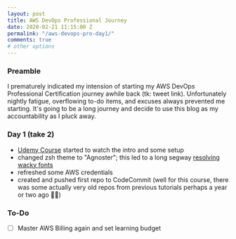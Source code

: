 ```yaml
---
layout: post
title: AWS DevOps Professional Journey
date: 2020-02-21 11:15:00 Z
permalink: "/aws-devops-pro-day1/"
comments: true
# other options
---
```


### Preamble

I prematurely indicated my intension of starting my AWS DevOps Professional Certification journey awhile back (tk: tweet link). Unfortunately nightly fatigue, overflowing to-do items, and excuses always prevented me starting. It's going to be a long journey and decide to use this blog as my accountability as I pluck away.


### Day 1 (take 2)

- [Udemy Course](https://www.udemy.com/course/aws-certified-devops-engineer-professional-hands-on/) started to watch the intro and some setup
- changed zsh theme to "Agnoster"; this led to a long segway [resolving wacky fonts](https://dev.to/mattstratton/making-powerline-work-in-visual-studio-code-terminal-1m7) 
- refreshed some AWS credentials
- created and pushed first repo to CodeCommit (well for this course, there was some actually very old repos from previous tutorials perhaps a year or two ago 🤷‍♂️) 

### To-Do
- [ ] Master AWS Billing again and set learning budget


